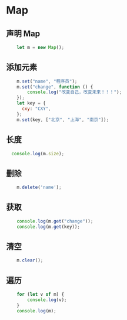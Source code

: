 # Map

## 声明 Map

```js
    let m = new Map();
```

## 添加元素

```js
    m.set("name", "程序员");
    m.set("change", function () {
        console.log("改变自己，改变未来！！！");
    });
    let key = {
      cxy: "CXY",
    };
    m.set(key, ["北京", "上海", "南京"]);
```

## 长度

```js
  console.log(m.size);
```

## 删除

```js
    m.delete('name');
```

## 获取

```js
    console.log(m.get("change"));
    console.log(m.get(key));
```

## 清空

```js
    m.clear();
```

## 遍历

```js
    for (let v of m) {
        console.log(v);
    }
    console.log(m);
```